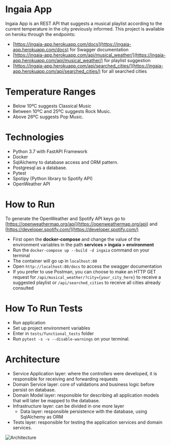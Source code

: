 # Ingaia App

Ingaia App is an REST API that suggests a musical playlist according to the current temperature in the city previously informed. This project is available on heroku through the endpoints:
- [https://ingaia-app.herokuapp.com/docs](https://ingaia-app.herokuapp.com/docs) for Swagger documentation
- [https://ingaia-app.herokuapp.com/api/musical_weather/](https://ingaia-app.herokuapp.com/api/musical_weather/) for playlist suggestion
- [https://ingaia-app.herokuapp.com/api/searched_cities/](https://ingaia-app.herokuapp.com/api/searched_cities/) for all searched cities

# Temperature Ranges
  - Below 10ºC suggests Classical Music
  - Between 10ºC and 25ºC suggests Rock Music.
  - Above 26ºC suggests Pop Music.

# Technologies
  - Python 3.7 with FastAPI Framework
  - Docker
  - SqlAlchemy to database access and ORM pattern.
  - Postgresql as a database.
  - Pytest
  - Spotipy (Python library to Spotify API)
  - OpenWeather API

# How to Run
  To generate the OpenWeather and Spotify API keys go to [https://openweathermap.org/api](https://openweathermap.org/api) and [https://developer.spotify.com/](https://developer.spotify.com/)
  - First open the **docker-compose** and change the value of the environment variables in the path **services > ingaia > environment**
  - Run the `docker-compose up --build -d ingaia` command on your terminal
  - The container will go up in `localhost:80`
  - Open `http://localhost:80/docs` to access the swagger documentation
  - If you prefer to use Postman, you can choose to make an HTTP GET request for `/api/musical_weather/?city={your_city_here}` to receive a suggested playlist or `/api/searched_cities` to receive all cities already consulted

# How To Run Tests
  - Run application
  - Set up project environment variables
  - Enter in `tests/functional_tests` folder
  - Run `pytest -s -v --disable-warnings` on your terminal.

# Architecture
 - Service Application layer: where the controllers were developed, it is responsible for receiving and forwarding requests
 - Domain Service layer: core of validations and business logic before persist on database.
 - Domain Model layer: responsible for describing all application models that will later be mapped to the database.
 - Infrastructure layer: can be divided in one more layer
    - Data layer: responsible persistence with the database, using SqlAlchemy as ORM
 - Tests layer: responsible for testing the application services and domain services.

![Architecture](https://miro.medium.com/max/732/1*P4zm6LF9l0nRmyN2iqjgHQ.png)